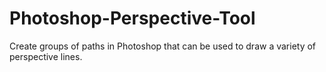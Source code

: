 # Photoshop-Perspective-Tool
Create groups of paths in Photoshop that can be used to draw a variety of perspective lines.
